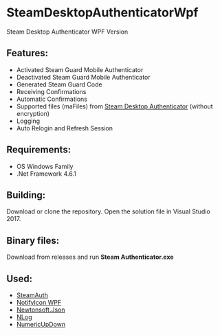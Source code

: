 # SteamDesktopAuthenticatorWpf
Steam Desktop Authenticator WPF Version

## Features:
* Activated Steam Guard Mobile Authenticator 
* Deactivated Steam Guard Mobile Authenticator 
* Generated Steam Guard Code
* Receiving Confirmations
* Automatic Confirmations
* Supported files (maFiles) from [Steam Desktop Authenticator](https://github.com/Jessecar96/SteamDesktopAuthenticator) (without encryption)
* Logging
* Auto Relogin and Refresh Session

## Requirements:
* OS Windows Family
* .Net Framework 4.6.1

## Building:
Download or clone the repository. Open the solution file in Visual Studio 2017.

## Binary files:
Download from releases and run **Steam Authenticator.exe**

## Used:
* [SteamAuth](https://github.com/geel9/SteamAuth)
* [NotifyIcon WPF](http://www.hardcodet.net/wpf-notifyicon)
* [Newtonsoft.Json](https://www.newtonsoft.com/json)
* [NLog](http://nlog-project.org/)
* [NumericUpDown](https://github.com/wwwStorage/NumericUpDown)
